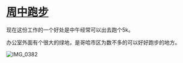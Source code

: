 # [周中跑步](https://github.com/cufezhusy/cufezhusy.github.io/issues/5)

现在这份工作的一个好处是中午经常可以出去跑个5k。

办公室外面有个很大的绿地，是哥哈市区为数不多的可以好好跑步的地方。


![IMG_0382](https://github.com/user-attachments/assets/0e142987-12af-430d-9326-e379366ed2d6)
